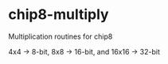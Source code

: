 # chip8-multiply
Multiplication routines for chip8

4x4 -> 8-bit, 8x8 -> 16-bit, and 16x16 -> 32-bit
